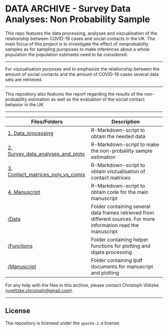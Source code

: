DATA ARCHIVE - Survey Data Analyses: Non Probability Sample
===

This repo features the data processing, analyses and viszualisation of the relationship between COVID-19 cases and social contacts in the UK.
The main focus of this project is to investigate the effect of nonprobability samples as for sampling puroposes to make inferences about a whole population the population estimates need to be considered.

---

For viszualisation purposes and to emphasize the relationship between the amount of social contacts and the amount of COVID-19 cases several data sets are retrieved. 

---

This repository also features the report regarding the results of the non-probability estimation as well as the evaluation of the social contact behavior in the UK

---

| Files/Folders                 | Description   |
| -----------------             | ------------- |
|[1. Data_processing](https://github.com/christophvoe/Survey_Data_Analyses_Non_Probability_Sample/blob/main/1_Data_processing.Rmd)             |R-Markdown-script to obtain the needed data|
|[2. Survey_data_analyses_and_plots](https://github.com/christophvoe/Survey_Data_Analyses_Non_Probability_Sample/blob/main/2_Survey_data_analyses_and_plots.Rmd)         |R-Markdown-script to make the non-probaility sample estimation|
|[3. Contact_matrices_poly_vs_comix](https://github.com/christophvoe/Survey_Data_Analyses_Non_Probability_Sample/blob/main/3_Contact_matrices_poly_vs_comix.Rmd)        |R-Markdown-script to obtain viszualisation of contact matrices|
|[4. Manuscript](https://github.com/christophvoe/Survey_Data_Analyses_Non_Probability_Sample/blob/main/4_Manuscript.Rmd)        |R-Markdown-script to obtain code for the main manuscript|
|[/Data](https://github.com/christophvoe/Survey_Data_Analyses_Non_Probability_Sample/tree/main/Data)                          |Folder containing several data frames retrieved from different sources. For more information read the manuscript|
|[/Functions](https://github.com/christophvoe/Survey_Data_Analyses_Non_Probability_Sample/tree/main/Functions)                     |Folder containing helper functions for plotting and dqata processing|
|[/Manuscript](https://github.com/christophvoe/Survey_Data_Analyses_Non_Probability_Sample/tree/main/Manuscripts)                    |Folder containing lpdf documents for manuscript and plotting|

For any help with the files in this archive, please contact Christoph Völtzke (voeltzke.christoph@gmail.com). 

---
License
---
The repository is licensed under the `apache-2.0` license.
